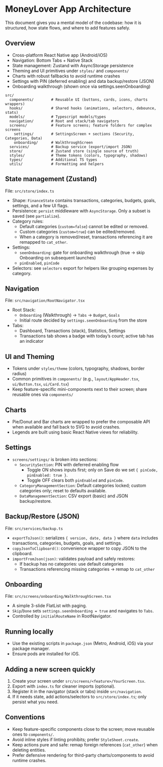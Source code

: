 # MoneyLover App Architecture

This document gives you a mental model of the codebase: how it is structured, how state flows, and where to add features safely.

## Overview

- Cross-platform React Native app (Android/iOS)
- Navigation: Bottom Tabs + Native Stack
- State management: Zustand with AsyncStorage persistence
- Theming and UI primitives under `styles/` and `components/`
- Charts with robust fallbacks to avoid runtime crashes
- Settings with PIN (deferred enabling) and data backup/restore (JSON)
- Onboarding walkthrough (shown once via settings.seenOnboarding)

```
src/
  components/        # Reusable UI (buttons, cards, icons, charts wrappers)
  hooks/             # Shared hooks (animations, selectors, debounce, stats)
  models/            # Typescript models/types
  navigation/        # Root and stack/tab navigators
  screens/           # Feature screens; feature folders for complex screens
    settings/        # SettingsScreen + sections (Security, Categories, Data)
    onboarding/      # WalkthroughScreen
  services/          # Backup service (export/import JSON)
  store/             # Zustand store (single source of truth)
  styles/            # Theme tokens (colors, typography, shadows)
  types/             # Additional TS types
  utils/             # Formatting and helpers
```

## State management (Zustand)

File: `src/store/index.ts`

- Shape: `FinanceState` contains transactions, categories, budgets, goals, settings, and a few UI flags.
- Persistence: `persist` middleware with `AsyncStorage`. Only a subset is saved (see `partialize`).
- Category rules:
  - Default categories (`custom=false`) cannot be edited or removed.
  - Custom categories (`custom=true`) can be edited/removed.
  - When a category is removed/reset, transactions referencing it are remapped to `cat_other`.
- Settings:
  - `seenOnboarding`: gate for onboarding walkthrough (true → skip Onboarding on subsequent launches)
  - `pinEnabled`, `pinCode`
- Selectors: see `selectors` export for helpers like grouping expenses by category.

## Navigation

File: `src/navigation/RootNavigator.tsx`

- Root Stack:
  - `Onboarding` (Walkthrough) → `Tabs` → `Budget`, `Goals`
  - Initial route decided by `settings.seenOnboarding` from the store
- Tabs:
  - Dashboard, Transactions (stack), Statistics, Settings
  - Transactions tab shows a badge with today’s count; active tab has an indicator

## UI and Theming

- Tokens under `styles/theme` (colors, typography, shadows, border radius)
- Common primitives in `components/` (e.g., `layout/AppHeader.tsx`, `ui/Button.tsx`, `ui/Card.tsx`)
- Keep feature-specific mini-components next to their screen; share reusable ones via `components/`

## Charts

- Pie/Donut and Bar charts are wrapped to prefer the composable API when available and fall back to SVG to avoid crashes.
- Legends are built using basic React Native views for reliability.

## Settings

- `screens/settings/` is broken into sections:
  - `SecuritySection`: PIN with deferred enabling flow
    - Toggle ON shows inputs first; only on Save do we set `{ pinCode, pinEnabled: true }`.
    - Toggle OFF clears both `pinEnabled` and `pinCode`.
  - `CategoryManagementSection`: Default categories locked; custom categories only; reset to defaults available.
  - `DataManagementSection`: CSV export (basic) and JSON backup/restore.

## Backup/Restore (JSON)

File: `src/services/backup.ts`

- `exportToJson()`: serializes `{ version, date, data }` where `data` includes transactions, categories, budgets, goals, and settings.
- `copyJsonToClipboard()`: convenience wrapper to copy JSON to the clipboard.
- `importFromJson(json)`: validates payload and safely restores:
  - If backup has no categories: use default categories
  - Transactions referencing missing categories → remap to `cat_other`

## Onboarding

File: `src/screens/onboarding/WalkthroughScreen.tsx`

- A simple 3-slide FlatList with paging.
- `Skip`/`Done` sets `settings.seenOnboarding = true` and navigates to `Tabs`.
- Controlled by `initialRouteName` in RootNavigator.

## Running locally

- Use the existing scripts in `package.json` (Metro, Android, iOS) via your package manager.
- Ensure pods are installed for iOS.

## Adding a new screen quickly

1. Create your screen under `src/screens/<feature>/YourScreen.tsx`.
2. Export with `index.ts` for cleaner imports (optional).
3. Register it in the navigator (stack or tabs) inside `src/navigation`.
4. If it needs state, add actions/selectors to `src/store/index.ts`; only persist what you need.

## Conventions

- Keep feature-specific components close to the screen; move reusable ones to `components/`.
- Avoid inline styles if linting prohibits; prefer `StyleSheet.create`.
- Keep actions pure and safe: remap foreign references (`cat_other`) when deleting entities.
- Prefer defensive rendering for third-party charts/components to avoid runtime crashes.
